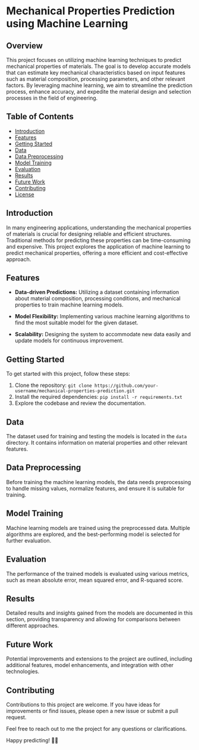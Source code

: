 # Mechanical Properties Prediction using Machine Learning

## Overview

This project focuses on utilizing machine learning techniques to predict mechanical properties of materials. The goal is to develop accurate models that can estimate key mechanical characteristics based on input features such as material composition, processing parameters, and other relevant factors. By leveraging machine learning, we aim to streamline the prediction process, enhance accuracy, and expedite the material design and selection processes in the field of engineering.

## Table of Contents

- [Introduction](#introduction)
- [Features](#features)
- [Getting Started](#getting-started)
- [Data](#data)
- [Data Preprocessing](#data-preprocessing)
- [Model Training](#model-training)
- [Evaluation](#evaluation)
- [Results](#results)
- [Future Work](#future-work)
- [Contributing](#contributing)
- [License](#license)

## Introduction

In many engineering applications, understanding the mechanical properties of materials is crucial for designing reliable and efficient structures. Traditional methods for predicting these properties can be time-consuming and expensive. This project explores the application of machine learning to predict mechanical properties, offering a more efficient and cost-effective approach.

## Features

- **Data-driven Predictions:** Utilizing a dataset containing information about material composition, processing conditions, and mechanical properties to train machine learning models.
  
- **Model Flexibility:** Implementing various machine learning algorithms to find the most suitable model for the given dataset.

- **Scalability:** Designing the system to accommodate new data easily and update models for continuous improvement.

## Getting Started

To get started with this project, follow these steps:

1. Clone the repository: `git clone https://github.com/your-username/mechanical-properties-prediction.git`
2. Install the required dependencies: `pip install -r requirements.txt`
3. Explore the codebase and review the documentation.

## Data

The dataset used for training and testing the models is located in the `data` directory. It contains information on material properties and other relevant features.

## Data Preprocessing

Before training the machine learning models, the data needs preprocessing to handle missing values, normalize features, and ensure it is suitable for training.

## Model Training

Machine learning models are trained using the preprocessed data. Multiple algorithms are explored, and the best-performing model is selected for further evaluation.

## Evaluation

The performance of the trained models is evaluated using various metrics, such as mean absolute error, mean squared error, and R-squared score.

## Results

Detailed results and insights gained from the models are documented in this section, providing transparency and allowing for comparisons between different approaches.

## Future Work

Potential improvements and extensions to the project are outlined, including additional features, model enhancements, and integration with other technologies.

## Contributing

Contributions to this project are welcome. If you have ideas for improvements or find issues, please open a new issue or submit a pull request.

Feel free to reach out to me the project  for any questions or clarifications.

Happy predicting! 🤖🔧
